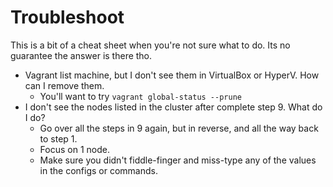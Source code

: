 # Troubleshoot

This is a bit of a cheat sheet when you're not sure what to do. Its no guarantee
the answer is there tho.

* Vagrant list machine, but I don't see them in VirtualBox or HyperV. How can
  I remove them.
  * You'll want to try `vagrant global-status --prune`
* I don't see the nodes listed in the cluster after complete step 9. What do I
  do?
  * Go over all the steps in 9 again, but in reverse, and all the way back to
    step 1.
  * Focus on 1 node.
  * Make sure you didn't fiddle-finger and miss-type any of the values in the
    configs or commands.
